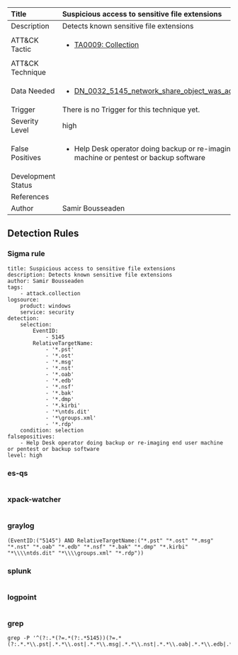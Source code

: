 | Title                | Suspicious access to sensitive file extensions                                                                                                                                                 |
|:---------------------|:------------------------------------------------------------------------------------------------------------------------------------------------------------|
| Description          | Detects known sensitive file extensions                                                                                                                                           |
| ATT&amp;CK Tactic    | <ul><li>[TA0009: Collection](https://attack.mitre.org/tactics/TA0009)</li></ul>  |
| ATT&amp;CK Technique | <ul></ul>                             |
| Data Needed          | <ul><li>[DN_0032_5145_network_share_object_was_accessed_detailed](../Data_Needed/DN_0032_5145_network_share_object_was_accessed_detailed.md)</li></ul>                                                         |
| Trigger              |  There is no Trigger for this technique yet.  |
| Severity Level       | high                                                                                                                                                 |
| False Positives      | <ul><li>Help Desk operator doing backup or re-imaging end user machine or pentest or backup software</li></ul>                                                                  |
| Development Status   |                                                                                                                                                 |
| References           | <ul></ul>                                                          |
| Author               | Samir Bousseaden                                                                                                                                                |


## Detection Rules

### Sigma rule

```
title: Suspicious access to sensitive file extensions
description: Detects known sensitive file extensions
author: Samir Bousseaden
tags:
    - attack.collection
logsource:
    product: windows
    service: security
detection:
    selection:
        EventID:
            - 5145
        RelativeTargetName:
            - '*.pst'
            - '*.ost'
            - '*.msg'
            - '*.nst'
            - '*.oab'
            - '*.edb'
            - '*.nsf' 
            - '*.bak'
            - '*.dmp'
            - '*.kirbi'
            - '*\ntds.dit'
            - '*\groups.xml'
            - '*.rdp'
    condition: selection
falsepositives:
    - Help Desk operator doing backup or re-imaging end user machine or pentest or backup software
level: high

```





### es-qs
    
```

```


### xpack-watcher
    
```

```


### graylog
    
```
(EventID:("5145") AND RelativeTargetName:("*.pst" "*.ost" "*.msg" "*.nst" "*.oab" "*.edb" "*.nsf" "*.bak" "*.dmp" "*.kirbi" "*\\\\ntds.dit" "*\\\\groups.xml" "*.rdp"))
```


### splunk
    
```

```


### logpoint
    
```

```


### grep
    
```
grep -P '^(?:.*(?=.*(?:.*5145))(?=.*(?:.*.*\\.pst|.*.*\\.ost|.*.*\\.msg|.*.*\\.nst|.*.*\\.oab|.*.*\\.edb|.*.*\\.nsf|.*.*\\.bak|.*.*\\.dmp|.*.*\\.kirbi|.*.*\\ntds\\.dit|.*.*\\groups\\.xml|.*.*\\.rdp)))'
```



